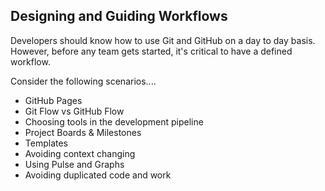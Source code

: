 ## Designing and Guiding Workflows

Developers should know how to use Git and GitHub on a day to day basis. However, before any team gets started, it's critical to have a defined workflow.

Consider the following scenarios....

- GitHub Pages
- Git Flow vs GitHub Flow
- Choosing tools in the development pipeline
- Project Boards &  Milestones
- Templates
- Avoiding context changing
- Using Pulse and Graphs
- Avoiding duplicated code and work
